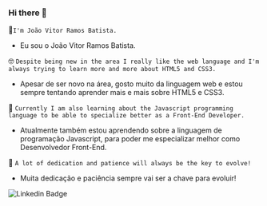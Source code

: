 ### Hi there 👋
🖖`I'm João Vitor Ramos Batista.`
  - Eu sou o João Vitor Ramos Batista.

🤓 `Despite being new in the area I really like the web language and I'm always trying to learn more and more about HTML5 and CSS3.`
  - Apesar de ser novo na área, gosto muito da linguagem web e estou sempre tentando aprender mais e mais sobre HTML5 e CSS3.

👀 `Currently I am also learning about the Javascript programming language to be able to specialize better as a Front-End Developer.`
  - Atualmente também estou aprendendo sobre a linguagem de programação Javascript, para poder me especializar melhor como Desenvolvedor Front-End.

🧠 `A lot of dedication and patience will always be the key to evolve!`
  - Muita dedicação e paciência sempre vai ser a chave para evoluir!



![Linkedin Badge](https://img.shields.io/badge/-LinkedIn-blue?style=flat-square&logo=Linkedin&logoColor=white&link=https://www.linkedin.com/in/jo%C3%A3o-vitor-ramos-batista-ab4216206//)
